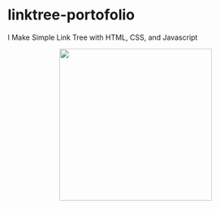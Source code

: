 # linktree-portofolio
I Make Simple Link Tree with HTML, CSS, and Javascript


<p align = "center">
<img src="https://user-images.githubusercontent.com/75481979/185405719-2c7e3fd8-a6d1-47d8-bb41-e1f75b4566c5.jpg" width="300">
